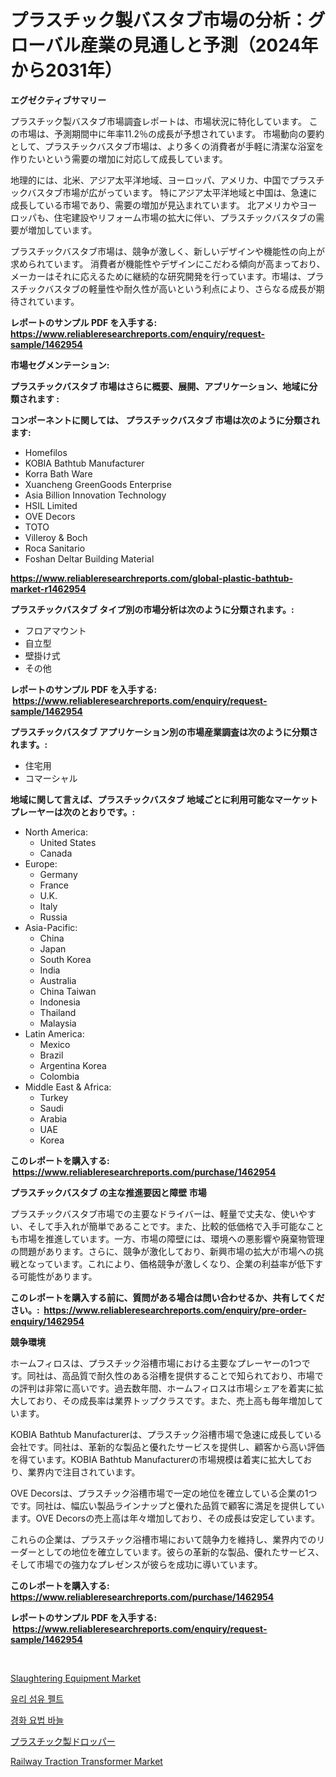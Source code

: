 <p><h1>プラスチック製バスタブ市場の分析：グローバル産業の見通しと予測（2024年から2031年）</h1></p><p><strong>エグゼクティブサマリー</strong></p>
<p><p>プラスチック製バスタブ市場調査レポートは、市場状況に特化しています。 この市場は、予測期間中に年率11.2％の成長が予想されています。 市場動向の要約として、プラスチックバスタブ市場は、より多くの消費者が手軽に清潔な浴室を作りたいという需要の増加に対応して成長しています。</p><p>地理的には、北米、アジア太平洋地域、ヨーロッパ、アメリカ、中国でプラスチックバスタブ市場が広がっています。 特にアジア太平洋地域と中国は、急速に成長している市場であり、需要の増加が見込まれています。 北アメリカやヨーロッパも、住宅建設やリフォーム市場の拡大に伴い、プラスチックバスタブの需要が増加しています。</p><p>プラスチックバスタブ市場は、競争が激しく、新しいデザインや機能性の向上が求められています。 消費者が機能性やデザインにこだわる傾向が高まっており、メーカーはそれに応えるために継続的な研究開発を行っています。市場は、プラスチックバスタブの軽量性や耐久性が高いという利点により、さらなる成長が期待されています。</p></p>
<p><strong>レポートのサンプル PDF を入手する: <a href="https://www.reliableresearchreports.com/enquiry/request-sample/1462954">https://www.reliableresearchreports.com/enquiry/request-sample/1462954</a></strong></p>
<p><strong>市場セグメンテーション:</strong></p>
<p><strong> プラスチックバスタブ 市場はさらに概要、展開、アプリケーション、地域に分類されます :</strong></p>
<p><strong>コンポーネントに関しては、 プラスチックバスタブ 市場は次のように分類されます: &nbsp;</strong></p>
<p><ul><li>Homefilos</li><li>KOBIA Bathtub Manufacturer</li><li>Korra Bath Ware</li><li>Xuancheng GreenGoods Enterprise</li><li>Asia Billion Innovation Technology</li><li>HSIL Limited</li><li>OVE Decors</li><li>TOTO</li><li>Villeroy & Boch</li><li>Roca Sanitario</li><li>Foshan Deltar Building Material</li></ul></p>
<p><strong><a href="https://www.reliableresearchreports.com/global-plastic-bathtub-market-r1462954">https://www.reliableresearchreports.com/global-plastic-bathtub-market-r1462954</a></strong></p>
<p><strong> プラスチックバスタブ タイプ別の市場分析は次のように分類されます。:</strong></p>
<p><ul><li>フロアマウント</li><li>自立型</li><li>壁掛け式</li><li>その他</li></ul></p>
<p><strong>レポートのサンプル PDF を入手する: &nbsp;<a href="https://www.reliableresearchreports.com/enquiry/request-sample/1462954">https://www.reliableresearchreports.com/enquiry/request-sample/1462954</a></strong></p>
<p><strong> プラスチックバスタブ アプリケーション別の市場産業調査は次のように分類されます。:</strong></p>
<p><ul><li>住宅用</li><li>コマーシャル</li></ul></p>
<p><strong>地域に関して言えば、プラスチックバスタブ 地域ごとに利用可能なマーケットプレーヤーは次のとおりです。:</strong></p>
<p><ul>
    <li>
        North America:
        <ul>
            <li>United States</li>
            <li>Canada</li>
        </ul>
    </li>
    <li>
        Europe:
        <ul>
            <li>Germany</li>
            <li>France</li>
            <li>U.K.</li>
            <li>Italy</li>
            <li>Russia</li>
        </ul>
    </li>
    <li>
        Asia-Pacific:
        <ul>
            <li>China</li>
            <li>Japan</li>
            <li>South Korea</li>
            <li>India</li>
            <li>Australia</li>
            <li>China Taiwan</li>
            <li>Indonesia</li>
            <li>Thailand</li>
            <li>Malaysia</li>
        </ul>
    </li>
    <li>
        Latin America:
        <ul>
            <li>Mexico</li>
            <li>Brazil</li>
            <li>Argentina Korea</li>
            <li>Colombia</li>
        </ul>
    </li>
    <li>
        Middle East & Africa:
        <ul>
            <li>Turkey</li>
            <li>Saudi</li>
            <li>Arabia</li>
            <li>UAE</li>
            <li>Korea</li>
        </ul>
    </li>
    </ul></p>
<p><strong>このレポートを購入する: &nbsp;<a href="https://www.reliableresearchreports.com/purchase/1462954">https://www.reliableresearchreports.com/purchase/1462954</a></strong></p>
<p><strong>プラスチックバスタブ の主な推進要因と障壁 市場</strong></p>
<p><p>プラスチックバスタブ市場での主要なドライバーは、軽量で丈夫な、使いやすい、そして手入れが簡単であることです。また、比較的低価格で入手可能なことも市場を推進しています。一方、市場の障壁には、環境への悪影響や廃棄物管理の問題があります。さらに、競争が激化しており、新興市場の拡大が市場への挑戦となっています。これにより、価格競争が激しくなり、企業の利益率が低下する可能性があります。</p></p>
<p><strong>このレポートを購入する前に、質問がある場合は問い合わせるか、共有してください。:&nbsp; <a href="https://www.reliableresearchreports.com/enquiry/pre-order-enquiry/1462954">https://www.reliableresearchreports.com/enquiry/pre-order-enquiry/1462954</a></strong></p>
<p><strong>競争環境</strong></p>
<p><p>ホームフィロスは、プラスチック浴槽市場における主要なプレーヤーの1つです。同社は、高品質で耐久性のある浴槽を提供することで知られており、市場での評判は非常に高いです。過去数年間、ホームフィロスは市場シェアを着実に拡大しており、その成長率は業界トップクラスです。また、売上高も毎年増加しています。</p><p>KOBIA Bathtub Manufacturerは、プラスチック浴槽市場で急速に成長している会社です。同社は、革新的な製品と優れたサービスを提供し、顧客から高い評価を得ています。KOBIA Bathtub Manufacturerの市場規模は着実に拡大しており、業界内で注目されています。</p><p>OVE Decorsは、プラスチック浴槽市場で一定の地位を確立している企業の1つです。同社は、幅広い製品ラインナップと優れた品質で顧客に満足を提供しています。OVE Decorsの売上高は年々増加しており、その成長は安定しています。</p><p>これらの企業は、プラスチック浴槽市場において競争力を維持し、業界内でのリーダーとしての地位を確立しています。彼らの革新的な製品、優れたサービス、そして市場での強力なプレゼンスが彼らを成功に導いています。</p></p>
<p><strong>このレポートを購入する: &nbsp; <a href="https://www.reliableresearchreports.com/purchase/1462954">https://www.reliableresearchreports.com/purchase/1462954</a></strong></p>
<p><strong>レポートのサンプル PDF を入手する: &nbsp;<a href="https://www.reliableresearchreports.com/enquiry/request-sample/1462954">https://www.reliableresearchreports.com/enquiry/request-sample/1462954</a></strong><strong></strong></p>
<p>&nbsp;</p>
<p><p><a href="https://github.com/lylyparadise/Market-Research-Report-List-2/blob/main/slaughtering-equipment-market.md">Slaughtering Equipment Market</a></p><p><a href="https://github.com/vsap75a286l/Market-Research-Report-List-1/blob/main/476650328099.md">유리 섬유 펠트</a></p><p><a href="https://github.com/Maeennan456456/Market-Research-Report-List-1/blob/main/378591328100.md">경화 요법 바늘</a></p><p><a href="https://github.com/MosesSpinka1914/Market-Research-Report-List-1/blob/main/148290330700.md">プラスチック製ドロッパー</a></p><p><a href="https://view.publitas.com/reportprime-1/railway-traction-transformer-market-trends-and-market-analysis-forecasted-for-period-2024-2031/">Railway Traction Transformer Market</a></p></p>